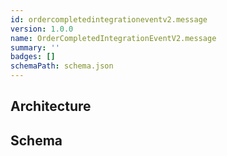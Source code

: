 ```yaml
---
id: ordercompletedintegrationeventv2.message
version: 1.0.0
name: OrderCompletedIntegrationEventV2.message
summary: ''
badges: []
schemaPath: schema.json
---
```

## Architecture
<NodeGraph />


## Schema
<SchemaViewer file="schema.json" title="Message Schema" maxHeight="500" />
